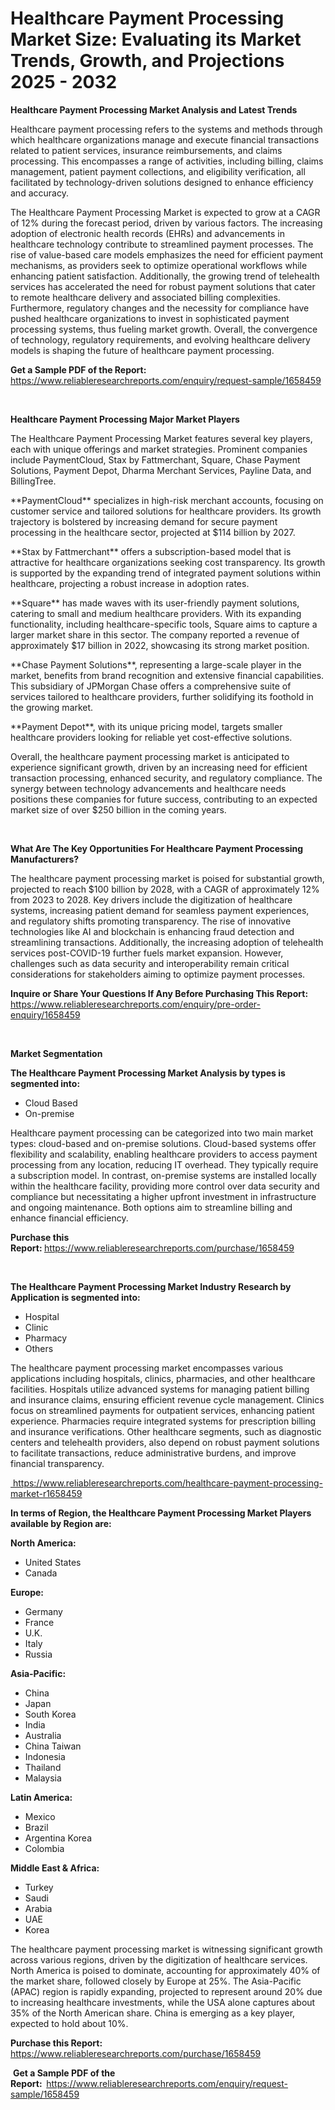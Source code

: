 <p><h1>Healthcare Payment Processing Market Size: Evaluating its Market Trends, Growth, and Projections 2025 - 2032</h1></p><p><strong>Healthcare Payment Processing Market Analysis and Latest Trends</strong></p>
<p><p>Healthcare payment processing refers to the systems and methods through which healthcare organizations manage and execute financial transactions related to patient services, insurance reimbursements, and claims processing. This encompasses a range of activities, including billing, claims management, patient payment collections, and eligibility verification, all facilitated by technology-driven solutions designed to enhance efficiency and accuracy.</p><p>The Healthcare Payment Processing Market is expected to grow at a CAGR of 12% during the forecast period, driven by various factors. The increasing adoption of electronic health records (EHRs) and advancements in healthcare technology contribute to streamlined payment processes. The rise of value-based care models emphasizes the need for efficient payment mechanisms, as providers seek to optimize operational workflows while enhancing patient satisfaction. Additionally, the growing trend of telehealth services has accelerated the need for robust payment solutions that cater to remote healthcare delivery and associated billing complexities. Furthermore, regulatory changes and the necessity for compliance have pushed healthcare organizations to invest in sophisticated payment processing systems, thus fueling market growth. Overall, the convergence of technology, regulatory requirements, and evolving healthcare delivery models is shaping the future of healthcare payment processing.</p></p>
<p><strong>Get a Sample PDF of the Report:&nbsp;</strong> <a href="https://www.reliableresearchreports.com/enquiry/request-sample/1658459?utm_campaign=3220&utm_medium=2&utm_source=Github&utm_content=ia&utm_term=19042025&utm_id=healthcare-payment-processing">https://www.reliableresearchreports.com/enquiry/request-sample/1658459</a></p>
<p>&nbsp;</p>
<p><strong>Healthcare Payment Processing Major Market Players</strong></p>
<p><p>The Healthcare Payment Processing Market features several key players, each with unique offerings and market strategies. Prominent companies include PaymentCloud, Stax by Fattmerchant, Square, Chase Payment Solutions, Payment Depot, Dharma Merchant Services, Payline Data, and BillingTree. </p><p>**PaymentCloud** specializes in high-risk merchant accounts, focusing on customer service and tailored solutions for healthcare providers. Its growth trajectory is bolstered by increasing demand for secure payment processing in the healthcare sector, projected at $114 billion by 2027.</p><p>**Stax by Fattmerchant** offers a subscription-based model that is attractive for healthcare organizations seeking cost transparency. Its growth is supported by the expanding trend of integrated payment solutions within healthcare, projecting a robust increase in adoption rates.</p><p>**Square** has made waves with its user-friendly payment solutions, catering to small and medium healthcare providers. With its expanding functionality, including healthcare-specific tools, Square aims to capture a larger market share in this sector. The company reported a revenue of approximately $17 billion in 2022, showcasing its strong market position.</p><p>**Chase Payment Solutions**, representing a large-scale player in the market, benefits from brand recognition and extensive financial capabilities. This subsidiary of JPMorgan Chase offers a comprehensive suite of services tailored to healthcare providers, further solidifying its foothold in the growing market.</p><p>**Payment Depot**, with its unique pricing model, targets smaller healthcare providers looking for reliable yet cost-effective solutions. </p><p>Overall, the healthcare payment processing market is anticipated to experience significant growth, driven by an increasing need for efficient transaction processing, enhanced security, and regulatory compliance. The synergy between technology advancements and healthcare needs positions these companies for future success, contributing to an expected market size of over $250 billion in the coming years.</p></p>
<p>&nbsp;</p>
<p><strong>What Are The Key Opportunities For Healthcare Payment Processing Manufacturers?</strong></p>
<p><p>The healthcare payment processing market is poised for substantial growth, projected to reach $100 billion by 2028, with a CAGR of approximately 12% from 2023 to 2028. Key drivers include the digitization of healthcare systems, increasing patient demand for seamless payment experiences, and regulatory shifts promoting transparency. The rise of innovative technologies like AI and blockchain is enhancing fraud detection and streamlining transactions. Additionally, the increasing adoption of telehealth services post-COVID-19 further fuels market expansion. However, challenges such as data security and interoperability remain critical considerations for stakeholders aiming to optimize payment processes.</p></p>
<p><strong>Inquire or Share Your Questions If Any Before Purchasing This Report:</strong> <a href="https://www.reliableresearchreports.com/enquiry/pre-order-enquiry/1658459?utm_campaign=3220&utm_medium=2&utm_source=Github&utm_content=ia&utm_term=19042025&utm_id=healthcare-payment-processing">https://www.reliableresearchreports.com/enquiry/pre-order-enquiry/1658459</a></p>
<p>&nbsp;</p>
<p><strong>Market Segmentation</strong></p>
<p><strong>The Healthcare Payment Processing Market Analysis by types is segmented into:</strong></p>
<p><ul><li>Cloud Based</li><li>On-premise</li></ul></p>
<p><p>Healthcare payment processing can be categorized into two main market types: cloud-based and on-premise solutions. Cloud-based systems offer flexibility and scalability, enabling healthcare providers to access payment processing from any location, reducing IT overhead. They typically require a subscription model. In contrast, on-premise systems are installed locally within the healthcare facility, providing more control over data security and compliance but necessitating a higher upfront investment in infrastructure and ongoing maintenance. Both options aim to streamline billing and enhance financial efficiency.</p></p>
<p><strong>Purchase this Report:&nbsp;</strong><a href="https://www.reliableresearchreports.com/purchase/1658459?utm_campaign=3220&utm_medium=2&utm_source=Github&utm_content=ia&utm_term=19042025&utm_id=healthcare-payment-processing">https://www.reliableresearchreports.com/purchase/1658459</a></p>
<p>&nbsp;</p>
<p><strong>The Healthcare Payment Processing Market Industry Research by Application is segmented into:</strong></p>
<p><ul><li>Hospital</li><li>Clinic</li><li>Pharmacy</li><li>Others</li></ul></p>
<p><p>The healthcare payment processing market encompasses various applications including hospitals, clinics, pharmacies, and other healthcare facilities. Hospitals utilize advanced systems for managing patient billing and insurance claims, ensuring efficient revenue cycle management. Clinics focus on streamlined payments for outpatient services, enhancing patient experience. Pharmacies require integrated systems for prescription billing and insurance verifications. Other healthcare segments, such as diagnostic centers and telehealth providers, also depend on robust payment solutions to facilitate transactions, reduce administrative burdens, and improve financial transparency.</p></p>
<p><a href="https://www.reliableresearchreports.com/healthcare-payment-processing-market-r1658459?utm_campaign=3220&utm_medium=2&utm_source=Github&utm_content=ia&utm_term=19042025&utm_id=healthcare-payment-processing">&nbsp;https://www.reliableresearchreports.com/healthcare-payment-processing-market-r1658459</a></p>
<p><strong>In terms of Region, the Healthcare Payment Processing Market Players available by Region are:</strong></p>
<p>
    <p> <strong> North America: </strong>
        <ul>
            <li>United States</li>
            <li>Canada</li>
        </ul>
        </p> 
    <p> <strong> Europe: </strong>
        <ul>
            <li>Germany</li>
            <li>France</li>
            <li>U.K.</li>
            <li>Italy</li>
            <li>Russia</li>
        </ul>
        </p> 
    <p> <strong> Asia-Pacific: </strong>
        <ul>
            <li>China</li>
            <li>Japan</li>
            <li>South Korea</li>
            <li>India</li>
            <li>Australia</li>
            <li>China Taiwan</li>
            <li>Indonesia</li>
            <li>Thailand</li>
            <li>Malaysia</li>
        </ul>
        </p> 
    <p> <strong> Latin America: </strong>
        <ul>
            <li>Mexico</li>
            <li>Brazil</li>
            <li>Argentina Korea</li>
            <li>Colombia</li>
        </ul>
        </p> 
    <p> <strong> Middle East & Africa: </strong>
        <ul>
            <li>Turkey</li>
            <li>Saudi</li>
            <li>Arabia</li>
            <li>UAE</li>
            <li>Korea</li>
        </ul>
    </p>
    </p>
<p><p>The healthcare payment processing market is witnessing significant growth across various regions, driven by the digitization of healthcare services. North America is poised to dominate, accounting for approximately 40% of the market share, followed closely by Europe at 25%. The Asia-Pacific (APAC) region is rapidly expanding, projected to represent around 20% due to increasing healthcare investments, while the USA alone captures about 35% of the North American share. China is emerging as a key player, expected to hold about 10%.</p></p>
<p><strong>Purchase this Report: </strong><a href="https://www.reliableresearchreports.com/purchase/1658459?utm_campaign=3220&utm_medium=2&utm_source=Github&utm_content=ia&utm_term=19042025&utm_id=healthcare-payment-processing">https://www.reliableresearchreports.com/purchase/1658459</a></p>
<p>&nbsp;<strong>Get a Sample PDF of the Report:&nbsp;&nbsp;</strong><a href="https://www.reliableresearchreports.com/enquiry/request-sample/1658459?utm_campaign=3220&utm_medium=2&utm_source=Github&utm_content=ia&utm_term=19042025&utm_id=healthcare-payment-processing">https://www.reliableresearchreports.com/enquiry/request-sample/1658459</a></p>
<p><strong></strong></p>
<p><p></p><p></p><p></p></p>